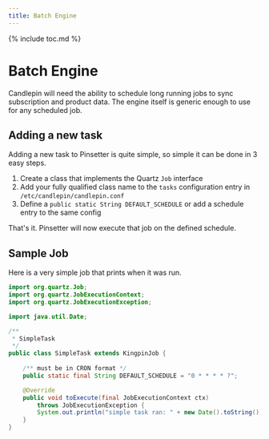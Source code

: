 ```yaml
---
title: Batch Engine
---
```

{% include toc.md %}

# Batch Engine
Candlepin will need the ability to schedule long running jobs to sync
subscription and product data. The engine itself is generic enough to use for
any scheduled job. 

## Adding a new task
Adding a new task to Pinsetter is quite simple, so simple it can be done in 3 easy steps.

 1. Create a class that implements the Quartz `Job` interface
 1. Add your fully qualified class name to the `tasks` configuration entry in `/etc/candlepin/candlepin.conf`
 1. Define a `public static String DEFAULT_SCHEDULE` or add a schedule entry to the same config

That's it. Pinsetter will now execute that job on the defined schedule.

## Sample Job
Here is a very simple job that prints when it was run.

```java
import org.quartz.Job;
import org.quartz.JobExecutionContext;
import org.quartz.JobExecutionException;

import java.util.Date;

/**
 * SimpleTask
 */
public class SimpleTask extends KingpinJob {
    
    /** must be in CRON format */
    public static final String DEFAULT_SCHEDULE = "0 * * * * ?";

    @Override
    public void toExecute(final JobExecutionContext ctx)
        throws JobExecutionException {
        System.out.println("simple task ran: " + new Date().toString());
    }
}
```
